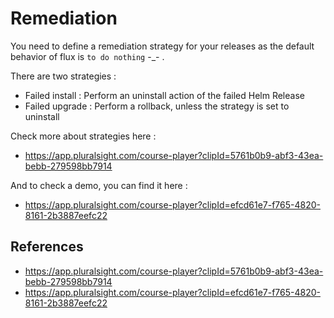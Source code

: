 # Remediation

You need to define a remediation strategy for your releases as the default behavior of flux is `` to do nothing `` -_- .

There are two strategies :
- Failed install : Perform an uninstall action of the failed Helm Release
- Failed upgrade : Perform a rollback, unless the strategy is set to uninstall


Check more about strategies here :
- https://app.pluralsight.com/course-player?clipId=5761b0b9-abf3-43ea-bebb-279598bb7914

And to check a demo, you can find it here :
- https://app.pluralsight.com/course-player?clipId=efcd61e7-f765-4820-8161-2b3887eefc22


## References
- https://app.pluralsight.com/course-player?clipId=5761b0b9-abf3-43ea-bebb-279598bb7914
- https://app.pluralsight.com/course-player?clipId=efcd61e7-f765-4820-8161-2b3887eefc22